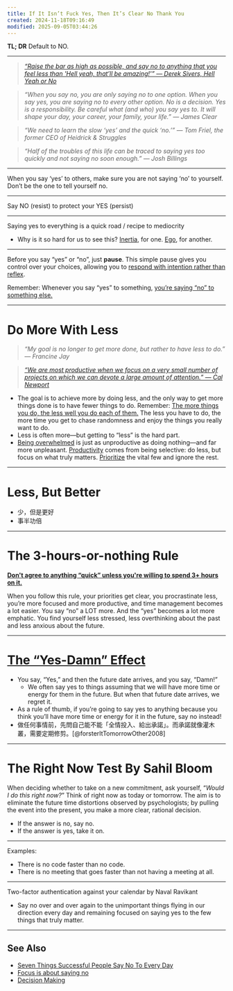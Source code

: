 ```yaml
---
title: If It Isn’t Fuck Yes, Then It’s Clear No Thank You
created: 2024-11-18T09:16:49
modified: 2025-09-05T03:44:26
---
```


**TL; DR** Default to NO.

---

> _[“Raise the bar as high as possible, and say no to anything that you feel less than 'Hell yeah, that’ll be amazing!'” — Derek Sivers, Hell Yeah or No](https://www.amazon.com/Hell-Yeah-No-whats-worth/dp/1988575974)_

> _“When you say no, you are only saying no to one option. When you say yes, you are saying no to every other option. No is a decision. Yes is a responsibility. Be careful what (and who) you say yes to. It will shape your day, your career, your family, your life.” — James Clear_

> _“We need to learn the slow ‘yes’ and the quick ‘no.’” — Tom Friel, the former CEO of Heidrick & Struggles_

> _“Half of the troubles of this life can be traced to saying yes too quickly and not saying no soon enough.” — Josh Billings_

---

When you say ‘yes’ to others, make sure you are not saying ‘no’ to yourself. Don’t be the one to tell yourself no.

---

Say NO (resist) to protect your YES (persist)

---

Saying yes to everything is a quick road / recipe to mediocrity

* Why is it so hard for us to see this? [Inertia](be-ready-to-change-your-mind-completely-at-any-given-time.md), for one. [Ego](abandon-your-ego.md), for another.

---

Before you say “yes” or “no”, just **pause**. This simple pause gives you control over your choices, allowing you to [respond with intention rather than reflex](choose-your-response.md).

Remember: Whenever you say “yes” to something, [you’re saying “no” to something else.](Everything%20in%20life%20has%20an%20opportunity%20cost.md)

---

# Do More With Less

> _“My goal is no longer to get more done, but rather to have less to do.” ― Francine Jay_

> _[“We are most productive when we focus on a very small number of projects on which we can devote a large amount of attention.” — Cal Newport](Slow%20Productivity.md)_

* The goal is to achieve more by doing less, and the only way to get more things done is to have fewer things to do. Remember: [The more things you do, the less well you do each of them.](https://www.workingtheorys.com/p/3-hours) The less you have to do, the more time you get to chase randomness and enjoy the things you really want to do.
* Less is often more—but getting to “less” is the hard part.
* [Being overwhelmed](Burnout.md) is just as unproductive as doing nothing—and far more unpleasant. [Productivity](Productivity.md) comes from being selective: do less, but focus on what truly matters. [Prioritize](Prioritization.md) the vital few and ignore the rest.

---

# Less, But Better

* 少，但是更好
* 事半功倍

---

# The 3-hours-or-nothing Rule

**[Don't agree to anything “quick” unless you're willing to spend 3+ hours on it.](https://www.workingtheorys.com/p/3-hours)**

When you follow this rule, your priorities get clear, you procrastinate less, you’re more focused and more productive, and time management becomes a lot easier. You say “no” a LOT more. And the “yes” becomes a lot more emphatic. You find yourself less stressed, less overthinking about the past and less anxious about the future.

---

# [The “Yes-Damn” Effect](https://www.instagram.com/reel/CxDR2m2gFAt/)

* You say, “Yes,” and then the future date arrives, and you say, “Damn!”
	* We often say yes to things assuming that we will have more time or energy for them in the future. But when that future date arrives, we regret it.
* As a rule of thumb, if you’re going to say yes to anything because you think you’ll have more time or energy for it in the future, say no instead!
* 做任何事情前，先問自己能不能「全情投入、給出承諾」。而承諾就像灌木叢，需要定期修剪。[@forsterItTomorrowOther2008]

---

# The Right Now Test By Sahil Bloom

When deciding whether to take on a new commitment, ask yourself, “_Would I do this right now?_” Think of right now as today or tomorrow. The aim is to eliminate the future time distortions observed by psychologists; by pulling the event into the present, you make a more clear, rational decision.

* If the answer is no, say no.
* If the answer is yes, take it on.

---

Examples:

* There is no code faster than no code.
* There is no meeting that goes faster than not having a meeting at all.

---

Two-factor authentication against your calendar by Naval Ravikant

* Say no over and over again to the unimportant things flying in our direction every day and remaining focused on saying yes to the few things that truly matter.

---

## See Also

* [Seven Things Successful People Say No To Every Day](Seven%20Things%20Successful%20People%20Say%20No%20To%20Every%20Day.md)
* [Focus is about saying no](focus-is-about-saying-no.md)
* [Decision Making](decision-making.md)
